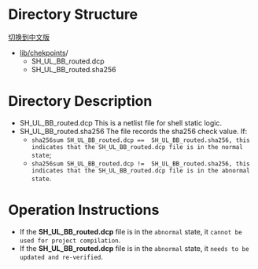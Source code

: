 # Directory Structure

[切换到中文版](./README_CN.md)

* [lib/chekpoints](#lib/chekpoints_dir)/  
  - SH_UL_BB_routed.dcp 
  - SH_UL_BB_routed.sha256

# Directory Description
* SH_UL_BB_routed.dcp
  This is a netlist file for shell static logic.
* SH_UL_BB_routed.sha256
  The file records the sha256 check value. If:
  - `sha256sum SH_UL_BB_routed.dcp ==  SH_UL_BB_routed.sha256, this indicates that the SH_UL_BB_routed.dcp file is in the normal state`;
  - `sha256sum SH_UL_BB_routed.dcp !=  SH_UL_BB_routed.sha256, this indicates that the SH_UL_BB_routed.dcp file is in the abnormal state`.

# Operation Instructions
* If the **SH_UL_BB_routed.dcp** file is in the `abnormal` state, it `cannot be used for project compilation`.
* If the **SH_UL_BB_routed.dcp** file is in the `abnormal` state, it `needs to be updated and re-verified`.


